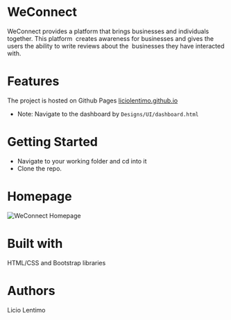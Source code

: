 # WeConnect
WeConnect provides a platform that brings businesses and individuals together. This platform  creates awareness for businesses and gives the users the ability to write reviews about the  businesses they have interacted with.
# Features
The project is hosted on Github Pages <a href="https://liciolentimo.github.io/">liciolentimo.github.io</a>
- Note: Navigate to the dashboard by `Designs/UI/dashboard.html`
# Getting Started
- Navigate to your working folder and cd into it
- Clone the repo.
# Homepage
![WeConnect Homepage](https://i2.wp.com/kakishamemoirs.files.wordpress.com/2018/03/weconnect.png?ssl=1&w=450 "WeConnect Homepage")
# Built with
HTML/CSS and Bootstrap libraries
# Authors
Licio Lentimo
